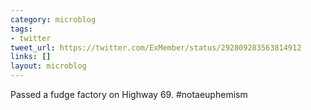 ```yaml
---
category: microblog
tags:
- twitter
tweet_url: https://twitter.com/ExMember/status/292809283563814912
links: []
layout: microblog
---
```

Passed a fudge factory on Highway 69. #notaeuphemism
